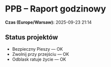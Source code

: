 # PPB – Raport godzinowy
**Czas (Europe/Warsaw):** 2025-09-23 21:14

## Status projektów
- Bezpieczny Pieszy — OK
- Zwolnij przy przejściu — OK
- Odblask ratuje życie — OK

